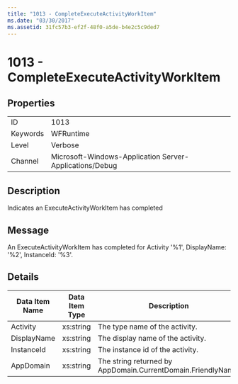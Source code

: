 ```yaml
---
title: "1013 - CompleteExecuteActivityWorkItem"
ms.date: "03/30/2017"
ms.assetid: 31fc57b3-ef2f-48f0-a5de-b4e2c5c9ded7
---
```

# 1013 - CompleteExecuteActivityWorkItem
## Properties  


|||  
|-|-|  
|ID|1013|  
|Keywords|WFRuntime|  
|Level|Verbose|  
|Channel|Microsoft-Windows-Application Server-Applications/Debug|  

## Description  
 Indicates an ExecuteActivityWorkItem has completed  

## Message  
 An ExecuteActivityWorkItem has completed for Activity '%1', DisplayName: '%2', InstanceId: '%3'.  

## Details  


| Data Item Name | Data Item Type |                         Description                          |
|----------------|----------------|--------------------------------------------------------------|
|    Activity    |   xs:string    |                The type name of the activity.                |
|  DisplayName   |   xs:string    |              The display name of the activity.               |
|   InstanceId   |   xs:string    |               The instance id of the activity.               |
|   AppDomain    |   xs:string    | The string returned by AppDomain.CurrentDomain.FriendlyName. |

